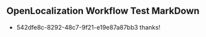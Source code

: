 ## OpenLocalization Workflow Test MarkDown
* 542dfe8c-8292-48c7-9f21-e19e87a87bb3 thanks!

<!--HONumber=Oct16_HO4-->


